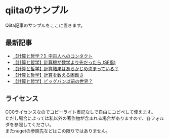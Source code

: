 # qiitaのサンプル
Qiita記事のサンプルをここに置きます。

## 最新記事
<!-- QIITA:START -->
- [【計算と哲学？】宇宙人へのコンタクト](https://qiita.com/kurema/items/a30377b322ddcc35d01e)
- [【計算と哲学】計算機が数学より先だったら &lpar;SF風&rpar;](https://qiita.com/kurema/items/9f86aef8b7306c46d5c3)
- [【計算と哲学】計算結果はあらかじめ決まっている？](https://qiita.com/kurema/items/4155c2349ecb093baf14)
- [【計算と哲学】計算を数える困難さ](https://qiita.com/kurema/items/1a89043ece4abc86b16f)
- [【計算と哲学】ビッグバン以前の世界？](https://qiita.com/kurema/items/a1d5ac89a0c06960c9c7)
<!-- QIITA:END -->

## ライセンス
CC0ライセンスなのでコピーライト表記なしで自由にコピペして使えます。  
ただし場合によっては私以外の著作物が含まれる場合がありますので、各フォルダを参照してください。  
またnugetの参照先などはこの限りではありません。
